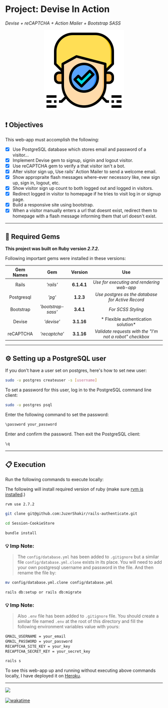 # Project: Devise In Action
*Devise + reCAPTCHA + Action Mailer + Bootstrap SASS*

<div align="center">
  <img src="public/assets/project_logo.png" />
</div>


## ❗ Objectives
This web-app must accomplish the following:
- [x] Use PostgreSQL database which stores email and password of a visitor...
- [x] Implement Devise gem to signup, signin and logout visitor.
- [x] Use reCAPTCHA gem to verify a that visitor isn't a bot.
- [x] After visitor sign up, Use rails' Action Mailer to send a welcome email.
- [x] Show appropraite flash messages where-ever necessory like, new sign up, sign in, logout, etc.
- [x] Show visitor sign up count to both logged out and logged in visitors.
- [x] Redirect logged in visitor to homepage if he tries to visit log in or signup page.
- [x] Build a responsive site using bootstrap.
- [X] When a visitor manually enters a url that doesnt exist, redirect them to homepage with a flash message informing them that url doesn't exist.

----

## 💎 Required Gems

**This project was built on Ruby version *2.7.2*.**

Following important gems were installed in these versions:

|  **Gem Names**  |         **Gem**         | **Version** |                      **Use**                     |
| :------------:  |     :------------:      | :---------: |                    :---------:                   |
|      Rails      |        _'rails'_        |  **6.1.4.1**  |    *Use for executing and rendering web-app*     |
|   Postgresql    |          _'pg'_         |  **1.2.3**  | *Use postgres as the database for Active Record* |
|    Bootstrap    |  _'bootstrap-sass'_      |  **3.4.1**  |                *For SCSS Styling*                 |
|    Devise       |        _'devise'_       |  **3.1.16** | * Flexible authentication solution* |
|  reCAPTCHA     |      _'recaptcha'_       |  **3.1.16** | *Validate requests with the "I'm not a robot" checkbox* |


----

## ⚙️ Setting up a PostgreSQL user

If you don't have a user set on postgres, here's how to set new user:

```bash
sudo -u postgres createuser -s [username]
```
To set a password for this user, log in to the PostgreSQL command line client:
```bash
sudo -u postgres psql
```
Enter the following command to set the password:
```bash
\password your_password
```
Enter and confirm the password. Then exit the PostgreSQL client:
```bash
\q
```

-----

## 📋 Execution

Run the following commands to execute locally:

The following will install required version of ruby (make sure [rvm is installed](https://rvm.io/rvm/install).)

```bash
rvm use 2.7.2
```
```bash
git clone git@github.com:JuzerShakir/rails-authenticate.git
```
```bash
cd Session-CookieStore
```
```bash
bundle install
```

### 💡 Imp Note:
> The `config/database.yml` has been added to `.gitignore` but a similar file `config/database.yml.clone` exists in its place. You will need to add your own postgresql username and password in the file. And then rename the file by:

```bash
mv config/database.yml.clone config/database.yml
```
```bash
rails db:setup or rails db:migrate
```
### 💡 Imp Note:
> Also `.env` file has been added to `.gitignore` file. You should create a similar file named `.env` at the root of this directory and fill the following environment variables value with yours:

```
GMAIL_USERNAME = your_email
GMAIL_PASSWORD = your_password
RECAPTCHA_SITE_KEY = your_key
RECAPTCHA_SECRET_KEY = your_secret_key
```

```bash
rails s
```



To see this web-app up and running without executing above commands locally,
I have deployed it on [Heroku](https://rails-authenticate.herokuapp.com/).

-----

![](https://visitor-badge-reloaded.herokuapp.com/badge?page_id=juzershakir.rails-authenticate&color=000000&lcolor=000000&style=for-the-badge&logo=Github)


<a href="https://wakatime.com/@JuzerShakir/projects/rjmszkkjeo?start=2021-11-02" target="_blank"><img src="https://wakatime.com/badge/user/ccef187f-4308-4666-920d-d0a9a07d713a/project/cf27cce3-0e99-43d1-a469-74461e0e8c38.svg" alt="wakatime"></a>

